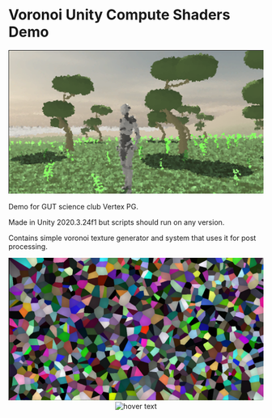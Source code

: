 # Voronoi Unity Compute Shaders Demo
 <p align="center">
  <img src="https://github.com/MPrzekop/Compute-Shaders-Demo/blob/main/Repository%20images/compute%20cover.png" width="700" title="hover text">
 </p>
 Demo for GUT science club Vertex PG.
 
 Made in Unity 2020.3.24f1 but scripts should run on any version.
 
 Contains simple voronoi texture generator and system that uses it for post processing.
 
  <p align="center">
  <img src="https://github.com/MPrzekop/Compute-Shaders-Demo/blob/main/Repository%20images/compute%20base%20cover.png" width="700" title="hover text">
  <img src="https://github.com/MPrzekop/Compute-Shaders-Demo/blob/main/Repository%20images/ezgif.com-gif-maker.gif" width="700" title="hover text">
 
</p>



